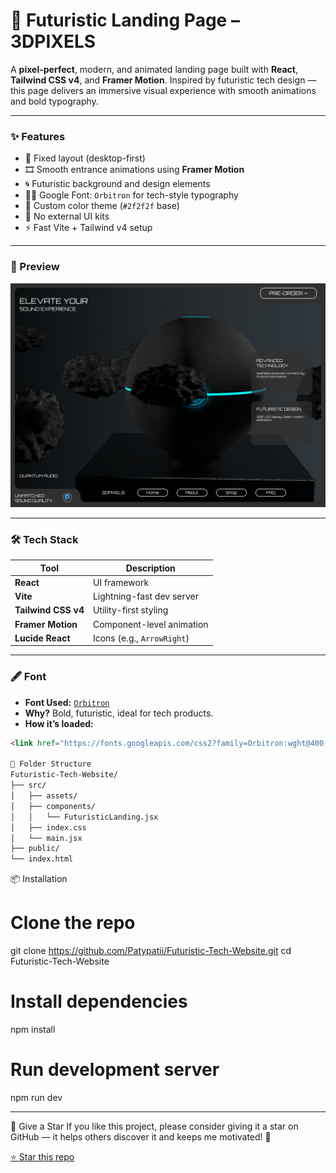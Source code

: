 # 🚀 Futuristic Landing Page – 3DPIXELS

A **pixel-perfect**, modern, and animated landing page built with **React**, **Tailwind CSS v4**, and **Framer Motion**. Inspired by futuristic tech design — this page delivers an immersive visual experience with smooth animations and bold typography.

---

### ✨ Features

- 🔳 Fixed layout (desktop-first)
- 🎞️ Smooth entrance animations using **Framer Motion**
- 🌀 Futuristic background and design elements
- 👨‍💻 Google Font: `Orbitron` for tech-style typography
- 🎨 Custom color theme (`#2f2f2f` base)
- 🧠 No external UI kits
- ⚡ Fast Vite + Tailwind v4 setup

---

### 📸 Preview

![screenshot](./src/assets/Futurisitic-landing-page.png)

---

### 🛠 Tech Stack

| Tool | Description |
|------|-------------|
| **React** | UI framework |
| **Vite** | Lightning-fast dev server |
| **Tailwind CSS v4** | Utility-first styling |
| **Framer Motion** | Component-level animation |
| **Lucide React** | Icons (e.g., `ArrowRight`) |

---

### 🖋️ Font

- **Font Used:** [`Orbitron`](https://fonts.google.com/specimen/Orbitron)
- **Why?** Bold, futuristic, ideal for tech products.
- **How it’s loaded:**
```html
<link href="https://fonts.googleapis.com/css2?family=Orbitron:wght@400;700&display=swap" rel="stylesheet" />

📁 Folder Structure
Futuristic-Tech-Website/
├── src/
│   ├── assets/
│   ├── components/
│   │   └── FuturisticLanding.jsx
│   ├── index.css
│   └── main.jsx
├── public/
└── index.html
```

📦 Installation
# Clone the repo
git clone https://github.com/Patypatii/Futuristic-Tech-Website.git
cd Futuristic-Tech-Website

# Install dependencies
npm install

# Run development server
npm run dev

---
🌟 Give a Star
If you like this project, please consider giving it a star on GitHub — it helps others discover it and keeps me motivated! 🙌

[⭐ Star this repo](https://github.com/Patypatii/Futuristic-Tech-Website)
